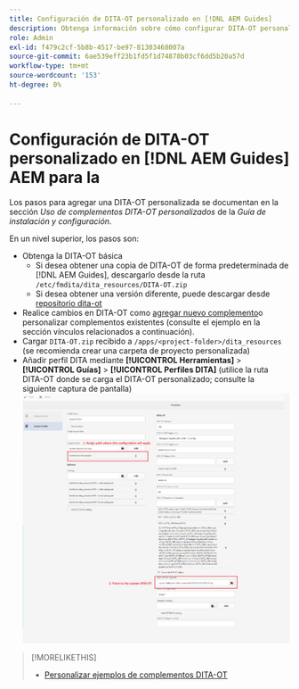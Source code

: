 ```yaml
---
title: Configuración de DITA-OT personalizado en [!DNL AEM Guides]
description: Obtenga información sobre cómo configurar DITA-OT personalizado en [!DNL Adobe Experience Manager Guides]
role: Admin
exl-id: f479c2cf-5b8b-4517-be97-81303468007a
source-git-commit: 6ae539eff23b1fd5f1d74878b03cf6dd5b20a57d
workflow-type: tm+mt
source-wordcount: '153'
ht-degree: 0%

---
```


# Configuración de DITA-OT personalizado en [!DNL AEM Guides] AEM para la

Los pasos para agregar una DITA-OT personalizada se documentan en la sección _Uso de complementos DITA-OT personalizados_ de la _Guía de instalación y configuración_.

En un nivel superior, los pasos son:

+ Obtenga la DITA-OT básica
   + Si desea obtener una copia de DITA-OT de forma predeterminada de [!DNL AEM Guides], descargarlo desde la ruta `/etc/fmdita/dita_resources/DITA-OT.zip`
   + Si desea obtener una versión diferente, puede descargar desde [repositorio dita-ot](https://www.dita-ot.org/download)
+ Realice cambios en DITA-OT como [agregar nuevo complemento](https://www.dita-ot.org/dev/topics/plugins-installing.html)o personalizar complementos existentes (consulte el ejemplo en la sección vínculos relacionados a continuación).
+ Cargar `DITA-OT.zip` recibido a `/apps/<project-folder>/dita_resources` (se recomienda crear una carpeta de proyecto personalizada)
+ Añadir perfil DITA mediante **[!UICONTROL Herramientas]** > **[!UICONTROL Guías]** > **[!UICONTROL Perfiles DITA]** (utilice la ruta DITA-OT donde se carga el DITA-OT personalizado; consulte la siguiente captura de pantalla)
   ![Perfiles DITA](assets/dita-profile.png)

>[!MORELIKETHIS]
>
>+ [Personalizar ejemplos de complementos DITA-OT](https://www.dita-ot.org/dev/topics/pdf-customization.html)

